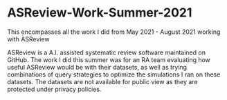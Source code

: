 # ASReview-Work-Summer-2021
This encompasses all the work I did from May 2021 - August 2021 working with ASReview

ASReview is a A.I. assisted systematic review software maintained on GitHub. The work I did this summer was for an RA team evaluating how useful ASReview would be with their datasets, as well as trying combinations of query strategies to optimize the simulations I ran on these datasets. The datasets are not available for public view as they are protected under privacy policies.  
